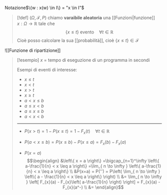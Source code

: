 Notazione$\{w : x(w) \in I\} = "x \in I"$


>[!def]
>$(\Omega,\mathcal{F},P)$ chiamo **varaibile aleatoria** una [[Funzioni|funzione]] $x : \Omega \to \mathbb{R}$ tale che 
> $$
> \left\{ x \leq t \right\} \text{ evento} \quad \forall t \in \mathbb{R}
>$$
>Cioè posso calcolare la sua [[probabilità]], cioè $\left\{ x \leq t \right\} \in \mathcal{F}$


![[Funzione di ripartizione]]


>[!esempio]
>$x$ = tempo di eseguzione di un programma in secondi
>
>Esempi di eventi di interesse:
>- $x \leq t$
>- $x < t$
>- $x > t$
>- $x \geq t$
>- $a < x \leq b$
>- $a \leq x < b$
>- $a \leq x \leq b$
>- $a < x < b$
>---
>  - $P(x > t) = 1 - P(x \leq t) = 1 - F_{x}(t)\quad\forall t \in \mathbb{R}$
> 	
> - $P(a < x \leq b) = P(x \leq b) - P(x \leq a)= F_{x}(b) - F_{x}(a)$
>
>- $P(x = a)$
> $$\begin{align}
>&\left\{ x = a \right\} =\bigcap_{n=1}^\infty \left\{ a-\frac{1}{n} < x \leq a \right\} =\lim_{ n \to \infty } \left\{ a-\frac{1}{n} < x \leq a \right\}  \\
>&P(x=a) = P('') = P\left( \lim_{ n \to \infty } \left\{ a - \frac{1}{n} < x \leq a \right\}  \right) \\
>&= \lim_{ n \to \infty } \left[ F_{x}(a) - F_{x}\left( a-\frac{1}{n} \right) \right] = F_{x}(a) - F_{x}(a^-) \\
>&=
>\end{align}$$

